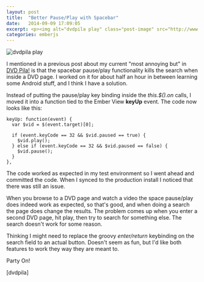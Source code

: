 ```yaml
---
layout: post
title:  "Better Pause/Play with Spacebar"
date:   2014-09-09 17:09:05
excerpt: <p><img alt="dvdpila play" class="post-image" src="http://www.thehoick.com/images/dvdpila_search_play.png"/></p>
categories: emberjs
---
```


<p><img alt="dvdpila play" class="post-image" src="http://www.thehoick.com/images/dvdpila_search_play.png" /></p>

<p>I mentioned in a previous post about my current "most annoying but" in <a href="http://dvdpila.thehoick.com" rel="nofollow">DVD Pila!</a> is that the spacebar pause/play functionality kills the search when inside a DVD page.  I worked on it for about half an hour in between learning some Android stuff, and I think I have a solution.  </p>

<p>Instead of putting the pause/play key binding inside the <em>this.$().on</em> calls, I moved it into a function tied to the Ember View <strong>keyUp</strong> event.  The code now looks like this:</p>

<pre><code>keyUp: function(event) {
  var $vid = $(event.target)[0];

  if (event.keyCode == 32 &amp;&amp; $vid.paused == true) {
    $vid.play(); 
  } else if (event.keyCode == 32 &amp;&amp; $vid.paused == false) {
    $vid.pause();
  }
},
</code></pre>

<p>The code worked as expected in my test environment so I went ahead and committed the code.  When I synced to the production install I noticed that there was still an issue.  </p>

<p>When you browse to a DVD page and watch a video the space pause/play does indeed work as expected, so that's good, and when doing a search the page does change the results.  The problem comes up when you enter a second DVD page, hit play, then try to search for something else.  The search doesn't work for some reason.  </p>

<p>Thinking I might need to replace the groovy <em>enter/return</em> keybinding on the search field to an actual button.  Doesn't seem as fun, but I'd like both features to work they way they are meant to.</p>

<p>Party On!</p>

<p>[dvdpila]</p>

